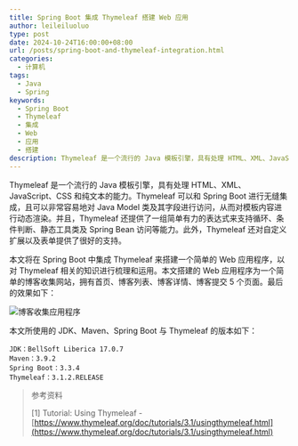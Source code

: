 ```yaml
---
title: Spring Boot 集成 Thymeleaf 搭建 Web 应用
author: leileiluoluo
type: post
date: 2024-10-24T16:00:00+08:00
url: /posts/spring-boot-and-thymeleaf-integration.html
categories:
  - 计算机
tags:
  - Java
  - Spring
keywords:
  - Spring Boot
  - Thymeleaf
  - 集成
  - Web
  - 应用
  - 搭建
description: Thymeleaf 是一个流行的 Java 模板引擎，具有处理 HTML、XML、JavaScript、CSS 和纯文本的能力。本文将在 Spring Boot 中集成 Thymeleaf 来搭建一个简单的 Web 应用程序，以对 Thymeleaf 相关的知识进行梳理和运用。
---
```


Thymeleaf 是一个流行的 Java 模板引擎，具有处理 HTML、XML、JavaScript、CSS 和纯文本的能力。Thymeleaf 可以和 Spring Boot 进行无缝集成，且可以非常容易地对 Java Model 类及其字段进行访问，从而对模板内容进行动态渲染。并且，Thymeleaf 还提供了一组简单有力的表达式来支持循环、条件判断、静态工具类及 Spring Bean 访问等能力。此外，Thymeleaf 还对自定义扩展以及表单提供了很好的支持。

本文将在 Spring Boot 中集成 Thymeleaf 来搭建一个简单的 Web 应用程序，以对 Thymeleaf 相关的知识进行梳理和运用。本文搭建的 Web 应用程序为一个简单的博客收集网站，拥有首页、博客列表、博客详情、博客提交 5 个页面。最后的效果如下：

![博客收集应用程序](https://leileiluoluo.github.io/static/images/uploads/2024/10/spring-boot-and-thymeleaf-demo-app.gif)

本文所使用的 JDK、Maven、Spring Boot 与 Thymeleaf 的版本如下：

```text
JDK：BellSoft Liberica 17.0.7
Maven：3.9.2
Spring Boot：3.3.4
Thymeleaf：3.1.2.RELEASE
```

> 参考资料
>
> [1] Tutorial: Using Thymeleaf - [https://www.thymeleaf.org/doc/tutorials/3.1/usingthymeleaf.html](https://www.thymeleaf.org/doc/tutorials/3.1/usingthymeleaf.html)
